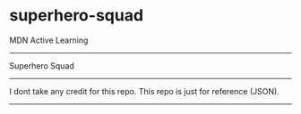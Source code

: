 # superhero-squad

MDN Active Learning

----------------

Superhero Squad

----------------

I dont take any credit for this repo. This repo is just for reference (JSON).

-----------------

